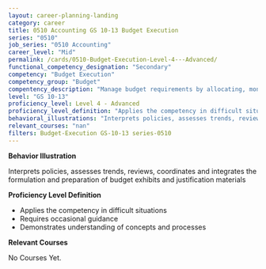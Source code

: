 ```yaml
---
layout: career-planning-landing
category: career
title: 0510 Accounting GS 10-13 Budget Execution
series: "0510"
job_series: "0510 Accounting"
career_level: "Mid"
permalink: /cards/0510-Budget-Execution-Level-4---Advanced/
functional_competency_designation: "Secondary"
competency: "Budget Execution"
competency_group: "Budget"
compentency_description: "Manage budget requirements by allocating, monitoring and analyzing budgets in compliance with statutory/regulatory guidance."
level: "GS 10-13"
proficiency_level: Level 4 - Advanced
proficiency_level_definition: "Applies the competency in difficult situations ? Requires occasional guidance ? Demonstrates understanding of concepts and processes"
behavioral_illustrations: "Interprets policies, assesses trends, reviews, coordinates and integrates the formulation and preparation of budget exhibits and justification materials"
relevant_courses: "nan"
filters: Budget-Execution GS-10-13 series-0510
---
```


<div id="cfo-card-content-behavioral-illustrations" class="cfo-inner-card-content">
<p><b>Behavior Illustration</b></p>
<p>Interprets policies, assesses trends, reviews, coordinates and integrates the formulation and preparation of budget exhibits and justification materials</p>
</div>

<div id="cfo-card-content-proficiency-level-definition" class="cfo-inner-card-content">

<p><b>Proficiency Level Definition</b></p>
<ul><li>Applies the competency in difficult situations</li>
<li>Requires occasional guidance</li>
<li>Demonstrates understanding of concepts and processes</li>
</ul></div>

<div id="cfo-card-content-relevant-courses" class="cfo-inner-card-content">
<p><b>Relevant Courses</b></p>
<div class="cfo-courses-outer">
<div class="cfo-courses-inner">No Courses Yet.</div>
</div>
</div>
